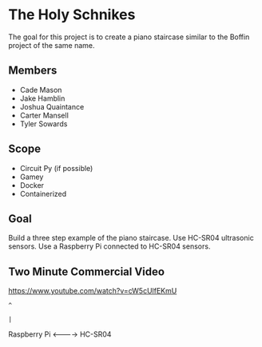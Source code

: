 # The Holy Schnikes

The goal for this project is to create a piano staircase similar to the Boffin project of the same name.

## Members
- Cade Mason
- Jake Hamblin
- Joshua Quaintance
- Carter Mansell
- Tyler Sowards

## Scope

- Circuit Py (if possible)
- Gamey
- Docker
- Containerized


## Goal

Build a three step example of the piano staircase. Use HC-SR04 ultrasonic sensors. Use a Raspberry Pi connected to HC-SR04 sensors.


## Two Minute Commercial Video

 https://www.youtube.com/watch?v=cW5cUlfEKmU

    ^

    |
    
Raspberry Pi <----> HC-SR04
